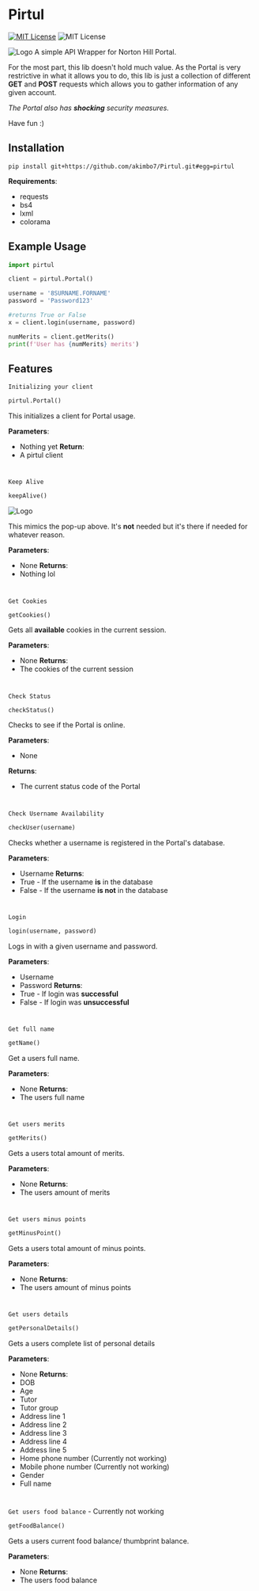 
# Pirtul
[![MIT License](https://img.shields.io/github/last-commit/akimbo7/Pirtul?color=%237c2bff&style=flat-square)](https://github.com/akimbo7/Pirtul) 
![MIT License](https://img.shields.io/github/languages/code-size/akimbo7/Pirtul?color=%23602bff&style=flat-square)

![Logo](https://cdn.discordapp.com/attachments/935638977707376674/948301871469187182/unknown.png)
A simple API Wrapper for Norton Hill Portal.

For the most part, this lib doesn't hold much value. 
As the Portal is very restrictive in what it allows you to do, 
this lib is just a collection of different **GET** and **POST** requests which allows you to gather information of any given account.

*The Portal also has **shocking** security measures.*

Have fun :)

## Installation

```
pip install git+https://github.com/akimbo7/Pirtul.git#egg=pirtul
```
**Requirements**:

- requests
- bs4
- lxml
- colorama

## Example Usage

```python
import pirtul

client = pirtul.Portal()

username = '8SURNAME.FORNAME'
password = 'Password123'

#returns True or False
x = client.login(username, password)

numMerits = client.getMerits()
print(f'User has {numMerits} merits')
```


## Features
`Initializing your client`
```python
pirtul.Portal()
```

This initializes a client for Portal usage.

**Parameters**:
- Nothing yet
**Return**:
- A pirtul client

#
`Keep Alive`
```python
keepAlive()
```
![Logo](https://cdn.discordapp.com/attachments/935638977707376674/948310069144059924/Screenshot_2022-03-01_at_20.04.26.png)

This mimics the pop-up above. It's **not** needed but it's there if needed for whatever reason.

**Parameters**:
- None
**Returns**:
- Nothing lol

#
`Get Cookies`
```python
getCookies()
```

Gets all **available** cookies in the current session.

**Parameters**:
- None
**Returns**:
- The cookies of the current session

#
`Check Status`
```python
checkStatus()
```

Checks to see if the Portal is online.

**Parameters**:
- None

**Returns**:
- The current status code of the Portal

#
`Check Username Availability`
```python
checkUser(username)
```

Checks whether a username is registered in the Portal's database.

**Parameters**:
- Username
**Returns**:
- True - If the username **is** in the database
- False - If the username **is not** in the database

#
`Login`
```python
login(username, password)
```

Logs in with a given username and password.

**Parameters**:
- Username
- Password
**Returns**:
- True - If login was **successful**
- False - If login was **unsuccessful**

#
`Get full name`
```python
getName()
```

Get a users full name.

**Parameters**:
- None
**Returns**:
- The users full name

#
`Get users merits`
```python
getMerits()
```

Gets a users total amount of merits.

**Parameters**:
- None
**Returns**:
- The users amount of merits

#
`Get users minus points`
```python
getMinusPoint()
```

Gets a users total amount of minus points.

**Parameters**:
- None
**Returns**:
- The users amount of minus points

#
`Get users details`
```python
getPersonalDetails()
```

Gets a users complete list of personal details

**Parameters**:
- None
**Returns**:
- DOB
- Age
- Tutor
- Tutor group
- Address line 1
- Address line 2
- Address line 3
- Address line 4
- Address line 5
- Home phone number (Currently not working)
- Mobile phone number (Currently not working)
- Gender
- Full name

#
`Get users food balance` - Currently not working
```python
getFoodBalance()
```

Gets a users current food balance/ thumbprint balance.

**Parameters**:
- None
**Returns**:
- The users food balance

